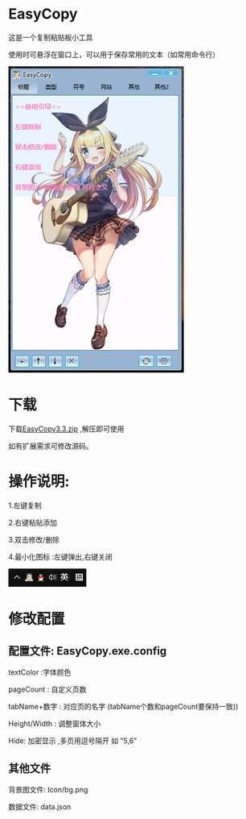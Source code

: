 # EasyCopy

这是一个复制粘贴板小工具 

使用时可悬浮在窗口上，可以用于保存常用的文本（如常用命令行）

<img src="https://github.com/smartgrass/EasyCopy-WinFrom/blob/main/Imgs/Main.png" hight= "500"/>


# 下载

下载[EasyCopy3.3.zip](https://github.com/smartgrass/EasyCopy-WinFrom/releases/tag/exe) ,解压即可使用

如有扩展需求可修改源码。

# 操作说明:

1.左键复制

2.右键粘贴添加

3.双击修改/删除

4.最小化图标 :左键弹出,右键关闭

<img src="https://github.com/smartgrass/EasyCopy-WinFrom/blob/main/Imgs/Down.png" hight= "50"/>


# 修改配置

## 配置文件: EasyCopy.exe.config
 
textColor :字体颜色 

pageCount : 自定义页数

tabName+数字 : 对应页的名字 (tabName个数和pageCount要保持一致))

Height/Width : 调整窗体大小

Hide: 加密显示 ,多页用逗号隔开 如 "5,6"

## 其他文件

背景图文件: Icon/bg.png

数据文件: data.json
